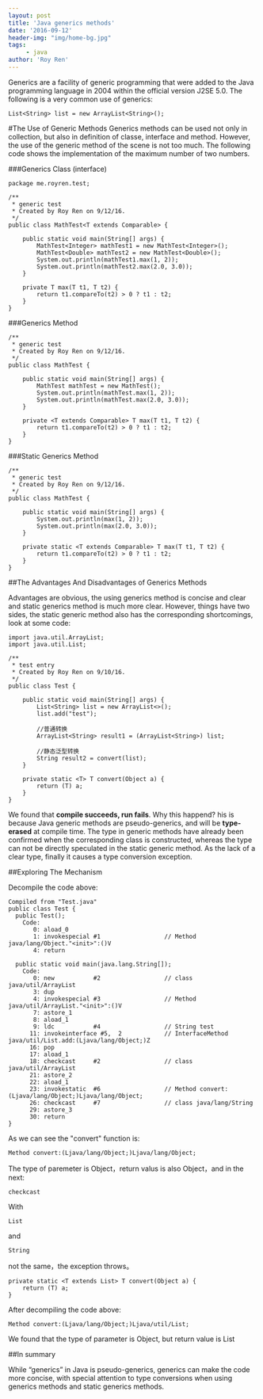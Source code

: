 ```yaml
---
layout: post
title: 'Java generics methods'
date: '2016-09-12'
header-img: "img/home-bg.jpg"
tags:
     - java
author: 'Roy Ren'
---
```


Generics are a facility of generic programming that were added to the Java programming language in 2004 within the official version J2SE 5.0. The following is a very common use of generics:

    List<String> list = new ArrayList<String>();
    
#The Use of Generic Methods
Generics methods can be used not only in collection, but also in definition of classe, interface and method. However, the use of the generic method of the scene is not too much. The following code shows the implementation of the maximum number of two numbers.

###Generics Class (interface)

    package me.royren.test;

    /**
     * generic test
     * Created by Roy Ren on 9/12/16.
     */
    public class MathTest<T extends Comparable> {

    	public static void main(String[] args) {
        	MathTest<Integer> mathTest1 = new MathTest<Integer>();
        	MathTest<Double> mathTest2 = new MathTest<Double>();
        	System.out.println(mathTest1.max(1, 2));
        	System.out.println(mathTest2.max(2.0, 3.0));
    	}

    	private T max(T t1, T t2) {
        	return t1.compareTo(t2) > 0 ? t1 : t2;
    	}
    }
    
###Generics Method

	/**
	 * generic test
	 * Created by Roy Ren on 9/12/16.
	 */
	public class MathTest {
	
	    public static void main(String[] args) {
	        MathTest mathTest = new MathTest();
	        System.out.println(mathTest.max(1, 2));
	        System.out.println(mathTest.max(2.0, 3.0));
	    }
	
	    private <T extends Comparable> T max(T t1, T t2) {
	        return t1.compareTo(t2) > 0 ? t1 : t2;
	    }
	}
	
###Static Generics Method

	/**
	 * generic test
	 * Created by Roy Ren on 9/12/16.
	 */
	public class MathTest {
	
	    public static void main(String[] args) {
	        System.out.println(max(1, 2));
	        System.out.println(max(2.0, 3.0));
	    }
	
	    private static <T extends Comparable> T max(T t1, T t2) {
	        return t1.compareTo(t2) > 0 ? t1 : t2;
	    }
	}


##The Advantages And Disadvantages of Generics Methods

Advantages are obvious, the using generics method is concise and clear and static generics method is much more clear. However, things have two sides, the static generic method also has the corresponding shortcomings, look at some code:

	import java.util.ArrayList;
	import java.util.List;

	/**
	 * test entry
	 * Created by Roy Ren on 9/10/16.
	 */
	public class Test {
	
	    public static void main(String[] args) {
	        List<String> list = new ArrayList<>();
	        list.add("test");
	
	        //普通转换
	        ArrayList<String> result1 = (ArrayList<String>) list;
	
	        //静态泛型转换
	        String result2 = convert(list);
	    }
	
	    private static <T> T convert(Object a) {
	        return (T) a;
	    }
	}
	
We found that **compile succeeds, run fails**. Why this happend? his is because Java generic methods are pseudo-generics, and will be **type-erased** at compile time. The type in generic methods have already been confirmed when the corresponding class is constructed, whereas the type can not be directly speculated in the static generic method. As the lack of a clear type, finally it causes a type conversion exception.

##Exploring The Mechanism

Decompile the code above:

	Compiled from "Test.java"
	public class Test {
	  public Test();
	    Code:
	       0: aload_0
	       1: invokespecial #1                  // Method java/lang/Object."<init>":()V
	       4: return
	
	  public static void main(java.lang.String[]);
	    Code:
	       0: new           #2                  // class java/util/ArrayList
	       3: dup
	       4: invokespecial #3                  // Method java/util/ArrayList."<init>":()V
	       7: astore_1
	       8: aload_1
	       9: ldc           #4                  // String test
	      11: invokeinterface #5,  2            // InterfaceMethod java/util/List.add:(Ljava/lang/Object;)Z
	      16: pop
	      17: aload_1
	      18: checkcast     #2                  // class java/util/ArrayList
	      21: astore_2
	      22: aload_1
	      23: invokestatic  #6                  // Method convert:(Ljava/lang/Object;)Ljava/lang/Object;
	      26: checkcast     #7                  // class java/lang/String
	      29: astore_3
	      30: return
	}

As we can see the "convert" function is:

	Method convert:(Ljava/lang/Object;)Ljava/lang/Object;
	
The type of paremeter is Object，return valus is also Object，and in the next:

	checkcast

With

	List
	
and

	String
	
not the same，the exception throws。

    private static <T extends List> T convert(Object a) {
        return (T) a;
    } 
    
After decompiling the code above:
 
 	Method convert:(Ljava/lang/Object;)Ljava/util/List;
 	
We found that the type of parameter is Object, but return value is List
 	

##In summary

While “generics” in Java is pseudo-generics, generics can make the code more concise, with special attention to type conversions when using generics methods and static generics methods. 	
 	
	 